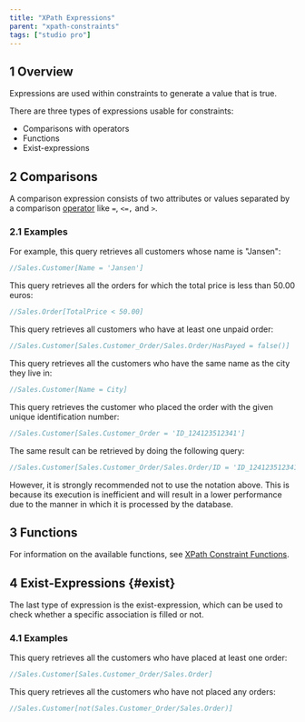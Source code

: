 ```yaml
---
title: "XPath Expressions"
parent: "xpath-constraints"
tags: ["studio pro"]
---
```


## 1 Overview

Expressions are used within constraints to generate a value that is true.

There are three types of expressions usable for constraints:

* Comparisons with operators
* Functions
* Exist-expressions

## 2 Comparisons

A comparison expression consists of two attributes or values separated by a comparison [operator](xpath-operators) like `=`, `<=,` and `>`.

### 2.1 Examples

For example, this query retrieves all customers whose name is "Jansen":

```java
//Sales.Customer[Name = 'Jansen']
```

This query retrieves all the orders for which the total price is less than 50.00 euros:

```java
//Sales.Order[TotalPrice < 50.00]
```

This query retrieves all customers who have at least one unpaid order:

```java
//Sales.Customer[Sales.Customer_Order/Sales.Order/HasPayed = false()]
```

This query retrieves all the customers who have the same name as the city they live in:

```java
//Sales.Customer[Name = City]
```

This query retrieves the customer who placed the order with the given unique identification number:

```java
//Sales.Customer[Sales.Customer_Order = 'ID_124123512341']
```

The same result can be retrieved by doing the following query:

```java
//Sales.Customer[Sales.Customer_Order/Sales.Order/ID = 'ID_124123512341']
```

However, it is strongly recommended not to use the notation above. This is because its execution is inefficient and will result in a lower performance due to the manner in which it is processed by the database.

## 3 Functions

For information on the available functions, see [XPath Constraint Functions](xpath-constraint-functions).

## 4 Exist-Expressions {#exist}

The last type of expression is the exist-expression, which can be used to check whether a specific association is filled or not.

### 4.1 Examples

This query retrieves all the customers who have placed at least one order:

```java
//Sales.Customer[Sales.Customer_Order/Sales.Order]
```

This query retrieves all the customers who have not placed any orders:

```java
//Sales.Customer[not(Sales.Customer_Order/Sales.Order)]
```
